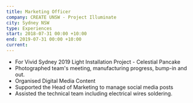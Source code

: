 ```yaml
---
title: Marketing Officer
company: CREATE UNSW - Project Illuminate
city: Sydney NSW
type: Experiences
start: 2018-07-31 00:00 +10:00
end: 2019-07-31 00:00 +10:00
current:
---
```

- For Vivid Sydney 2019 Light Installation Project - Celestial Pancake
- Photographed team's meeting, manufacturing progress, bump-in and out.
- Organised Digital Media Content
- Supported the Head of Marketing to manage social media posts
- Assisted the technical team including electrical wires soldering.